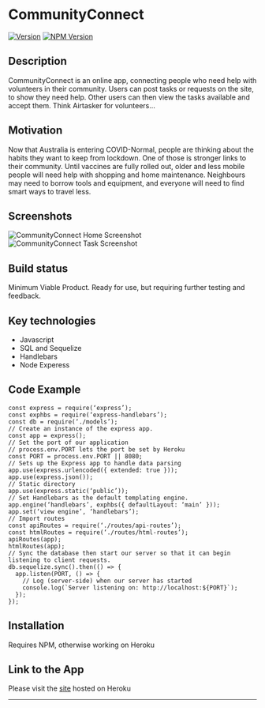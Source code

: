 # CommunityConnect
[![Version](https://badge.fury.io/gh/tterb%2FHyde.svg)](https://badge.fury.io/gh/tterb%2FHyde)
[![NPM Version](https://img.shields.io/npm/v/npm.svg?style=flat)]()
## Description
CommunityConnect is an online app, connecting people who need help with volunteers in their community. Users can post tasks or requests on the site, to show they need help. Other users can then view the tasks available and accept them.  Think Airtasker for volunteers...
## Motivation
Now that Australia is entering COVID-Normal, people are thinking about the habits they want to keep from lockdown.  One of those is stronger links to their community.  Until vaccines are fully rolled out, older and less mobile people will need help with shopping and home maintenance.  Neighbours may need to borrow tools and equipment, and everyone will need to find smart ways to travel less.
## Screenshots
![CommunityConnect Home Screenshot](public/assets/HomeScreenshot.png)
![CommunityConnect Task Screenshot](public/assets/TaskScreenshot.png)
## Build status
Minimum Viable Product. Ready for use, but requiring further testing and feedback.
## Key technologies
* Javascript
* SQL and Sequelize
* Handlebars
* Node Experess
## Code Example
```// Dependencies
const express = require(‘express’);
const exphbs = require(‘express-handlebars’);
const db = require(‘./models’);
// Create an instance of the express app.
const app = express();
// Set the port of our application
// process.env.PORT lets the port be set by Heroku
const PORT = process.env.PORT || 8080;
// Sets up the Express app to handle data parsing
app.use(express.urlencoded({ extended: true }));
app.use(express.json());
// Static directory
app.use(express.static(‘public’));
// Set Handlebars as the default templating engine.
app.engine(‘handlebars’, exphbs({ defaultLayout: ‘main’ }));
app.set(‘view engine’, ‘handlebars’);
// Import routes
const apiRoutes = require(‘./routes/api-routes’);
const htmlRoutes = require(‘./routes/html-routes’);
apiRoutes(app);
htmlRoutes(app);
// Sync the database then start our server so that it can begin listening to client requests.
db.sequelize.sync().then(() => {
  app.listen(PORT, () => {
    // Log (server-side) when our server has started
    console.log(`Server listening on: http://localhost:${PORT}`);
  });
});
```
## Installation
Requires NPM, otherwise working on Heroku

## Link to the App
Please visit the <a href="https://communityconnect-1.herokuapp.com/">site</a> hosted on Heroku<hr>
